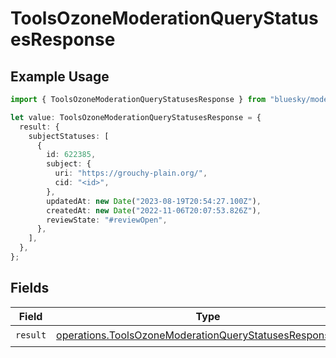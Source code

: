 # ToolsOzoneModerationQueryStatusesResponse

## Example Usage

```typescript
import { ToolsOzoneModerationQueryStatusesResponse } from "bluesky/models/operations";

let value: ToolsOzoneModerationQueryStatusesResponse = {
  result: {
    subjectStatuses: [
      {
        id: 622385,
        subject: {
          uri: "https://grouchy-plain.org/",
          cid: "<id>",
        },
        updatedAt: new Date("2023-08-19T20:54:27.100Z"),
        createdAt: new Date("2022-11-06T20:07:53.826Z"),
        reviewState: "#reviewOpen",
      },
    ],
  },
};
```

## Fields

| Field                                                                                                                                | Type                                                                                                                                 | Required                                                                                                                             | Description                                                                                                                          |
| ------------------------------------------------------------------------------------------------------------------------------------ | ------------------------------------------------------------------------------------------------------------------------------------ | ------------------------------------------------------------------------------------------------------------------------------------ | ------------------------------------------------------------------------------------------------------------------------------------ |
| `result`                                                                                                                             | [operations.ToolsOzoneModerationQueryStatusesResponseBody](../../models/operations/toolsozonemoderationquerystatusesresponsebody.md) | :heavy_check_mark:                                                                                                                   | N/A                                                                                                                                  |